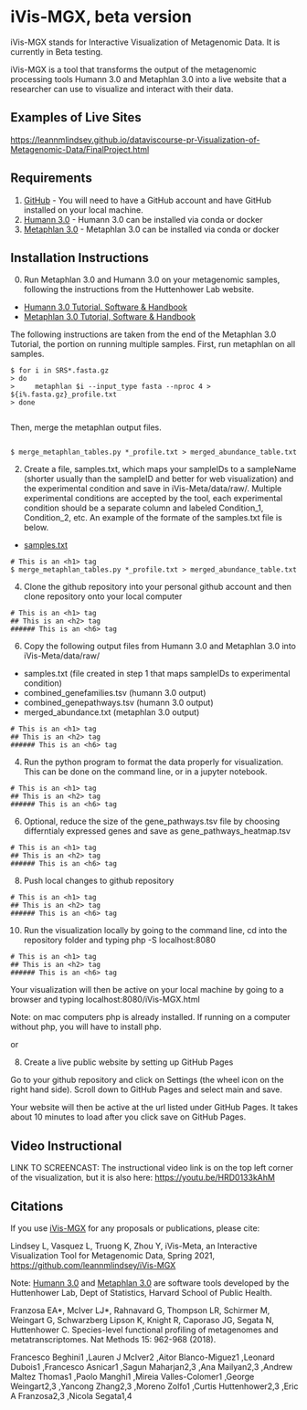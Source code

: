 # iVis-MGX, beta version 

iVis-MGX stands for Interactive Visualization of Metagenomic Data.  It is currently in Beta testing.

iVis-MGX is a tool that transforms the output of the metagenomic processing tools Humann 3.0 and Metaphlan 3.0 into a live website that a researcher can use to visualize and interact with their data.


 
## Examples of Live Sites
https://leannmlindsey.github.io/dataviscourse-pr-Visualization-of-Metagenomic-Data/FinalProject.html

## Requirements
1. [GitHub](https://git-scm.com/book/en/v2/Getting-Started-Installing-Git) - You will need to have a GitHub account and have GitHub installed on your local machine.
2. [Humann 3.0](https://huttenhower.sph.harvard.edu/humann) - Humann 3.0 can be installed via conda or docker
3. [Metaphlan 3.0](https://huttenhower.sph.harvard.edu/metaphlan) - Metaphlan 3.0 can be installed via conda or docker

## Installation Instructions
0. Run Metaphlan 3.0 and Humann 3.0 on your metagenomic samples, following the instructions from the Huttenhower Lab website.
 
* [Humann 3.0 Tutorial, Software & Handbook](https://huttenhower.sph.harvard.edu/humann)
* [Metaphlan 3.0 Tutorial, Software & Handbook](https://huttenhower.sph.harvard.edu/metaphlan)

The following instructions are taken from the end of the Metaphlan 3.0 Tutorial, the portion on running multiple samples.  First, run metaphlan on all samples.
<div class="language-markdown highlighter-rouge"><div class="highlight"><pre class="highlight"><code><span class="gh">$ for i in SRS*.fasta.gz
> do
>     metaphlan $i --input_type fasta --nproc 4 > ${i%.fasta.gz}_profile.txt
> done</span>
<span class="gu">  </span>
</code></pre></div></div>

Then, merge the metaphlan output files.

<div class="language-markdown highlighter-rouge"><div class="highlight"><pre class="highlight"><code>
<span class="gu">$ merge_metaphlan_tables.py *_profile.txt > merged_abundance_table.txt</span>
</code></pre></div></div>

2. Create a file, samples.txt, which maps your sampleIDs to a sampleName (shorter usually than the sampleID and better for web visualization) and the experimental condition and save in iVis-Meta/data/raw/.  Multiple experimental conditions are accepted by the tool, each experimental condition should be a separate column and labeled Condition_1, Condition_2, etc.  An example of the formate of the samples.txt file is below.

* [samples.txt](https://github.com/leannmlindsey/iVis-MGX/blob/main/data/raw/samples.txt)

<div class="language-markdown highlighter-rouge"><div class="highlight"><pre class="highlight"><code><span class="gh"># This is an &lt;h1&gt; tag</span>
<span class="gu">$ merge_metaphlan_tables.py *_profile.txt > merged_abundance_table.txt</span>
</code></pre></div></div>

4. Clone the github repository into your personal github account and then clone repository onto your local computer 

<div class="language-markdown highlighter-rouge"><div class="highlight"><pre class="highlight"><code><span class="gh"># This is an &lt;h1&gt; tag</span>
<span class="gu">## This is an &lt;h2&gt; tag</span>
<span class="gu">###### This is an &lt;h6&gt; tag</span>
</code></pre></div></div>

6. Copy the following output files from Humann 3.0 and Metaphlan 3.0 into iVis-Meta/data/raw/
* samples.txt (file created in step 1 that maps sampleIDs to experimental condition)
* combined_genefamilies.tsv (humann 3.0 output)
* combined_genepathways.tsv (humann 3.0 output)
* merged_abundance.txt (metaphlan 3.0 output)

<div class="language-markdown highlighter-rouge"><div class="highlight"><pre class="highlight"><code><span class="gh"># This is an &lt;h1&gt; tag</span>
<span class="gu">## This is an &lt;h2&gt; tag</span>
<span class="gu">###### This is an &lt;h6&gt; tag</span>
</code></pre></div></div>

4. Run the python program to format the data properly for visualization.  This can be done on the command line, or in a jupyter notebook.

<div class="language-markdown highlighter-rouge"><div class="highlight"><pre class="highlight"><code><span class="gh"># This is an &lt;h1&gt; tag</span>
<span class="gu">## This is an &lt;h2&gt; tag</span>
<span class="gu">###### This is an &lt;h6&gt; tag</span>
</code></pre></div></div>

6. Optional, reduce the size of the gene_pathways.tsv file by choosing differntialy expressed genes and save as gene_pathways_heatmap.tsv

<div class="language-markdown highlighter-rouge"><div class="highlight"><pre class="highlight"><code><span class="gh"># This is an &lt;h1&gt; tag</span>
<span class="gu">## This is an &lt;h2&gt; tag</span>
<span class="gu">###### This is an &lt;h6&gt; tag</span>
</code></pre></div></div>

8. Push local changes to github repository

<div class="language-markdown highlighter-rouge"><div class="highlight"><pre class="highlight"><code><span class="gh"># This is an &lt;h1&gt; tag</span>
<span class="gu">## This is an &lt;h2&gt; tag</span>
<span class="gu">###### This is an &lt;h6&gt; tag</span>
</code></pre></div></div>

10. Run the visualization locally by going to the command line, cd into the repository folder and typing php -S localhost:8080

<div class="language-markdown highlighter-rouge"><div class="highlight"><pre class="highlight"><code><span class="gh"># This is an &lt;h1&gt; tag</span>
<span class="gu">## This is an &lt;h2&gt; tag</span>
<span class="gu">###### This is an &lt;h6&gt; tag</span>
</code></pre></div></div>


Your visualization will then be active on your local machine by going to a browser and typing 
localhost:8080/iVis-MGX.html

Note:  on mac computers php is already installed.  If running on a computer without php, you will have to install php.

or

8. Create a live public website by setting up GitHub Pages

Go to your github repository and click on Settings (the wheel icon on the right hand side).  Scroll down to GitHub Pages and select main and save.

Your website will then be active at the url listed under GitHub Pages.  It takes about 10 minutes to load after you click save on GitHub Pages.

## Video Instructional 
LINK TO SCREENCAST:
The instructional video link is on the top left corner of the visualization, but it is also here:
https://youtu.be/HRD0133kAhM

## Citations
If you use [iVis-MGX](https://github.com/leannmlindsey/iVis-MGX) for any proposals or publications, please cite:

Lindsey L, Vasquez L, Truong K, Zhou Y, iVis-Meta, an Interactive Visualization Tool for Metagenomic Data, Spring 2021, https://github.com/leannmlindsey/iVis-MGX

Note: [Humann 3.0](https://huttenhower.sph.harvard.edu/humann) and [Metaphlan 3.0](https://huttenhower.sph.harvard.edu/metaphlan) are software tools developed by the Huttenhower Lab, Dept of Statistics, Harvard School of Public Health.  

Franzosa EA*, McIver LJ*, Rahnavard G, Thompson LR, Schirmer M, Weingart G, Schwarzberg Lipson K, Knight R, Caporaso JG, Segata N, Huttenhower C. Species-level functional profiling of metagenomes and metatranscriptomes. Nat Methods 15: 962-968 (2018).

Francesco Beghini1 ,Lauren J McIver2 ,Aitor Blanco-Mìguez1 ,Leonard Dubois1 ,Francesco Asnicar1 ,Sagun Maharjan2,3 ,Ana Mailyan2,3 ,Andrew Maltez Thomas1 ,Paolo Manghi1 ,Mireia Valles-Colomer1 ,George Weingart2,3 ,Yancong Zhang2,3 ,Moreno Zolfo1 ,Curtis Huttenhower2,3 ,Eric A Franzosa2,3 ,Nicola Segata1,4



